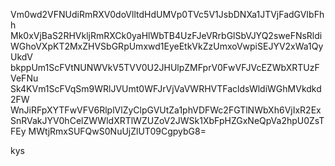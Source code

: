 Vm0wd2VFNUdiRmRXV0doVlltdHdUMVp0TVc5V1JsbDNXa1JTVjFadGVIbFhh
Mk0xVjBaS2RHVkljRmRXCk0yaHlWbTB4UzFJeVRrbGlSbVJYQ2sweFNsRldi
WGhoVXpKT2MxZHVSbGRpUmxwd1EyeEtkVkZzUmxoVwpiSEJYV2xWa1QyUkdV
bkppUm1ScFVtNUNWVkV5TVV0U2JHUlpZMFprV0FwVFJVcEZWbXRTUzFVeFNu
Sk4KVm1ScFVqSm9WRlJVUmt0WFJrVjVaVWRHVTFacldsWldiWGhMVkdkd2FW
WnJiRFpXYTFwVFV6RlplVlZyClpGVUtZa1phVDFWc2FGTlNWbXh6VjIxR2Ex
SnRVakJYV0hCelZWWldXRTlWZUZoV2JWSk1XbFpHZGxNeQpVa2hpU0ZsTFEy
MWtjRmxSUFQwS0NuUjZlUT09CgpybG8=

kys